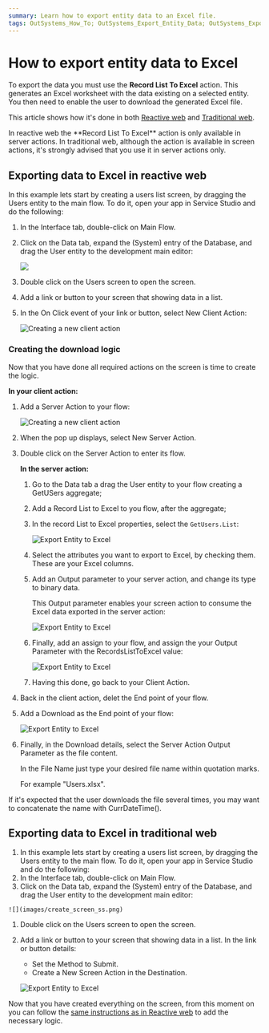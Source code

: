 ```yaml
---
summary: Learn how to export entity data to an Excel file.
tags: OutSystems_How_To; OutSystems_Export_Entity_Data; OutSystems_Export_Entity_Data_Excel
---
```


# How to export entity data to Excel

To export the data you must use the **Record List To Excel** action. This generates an Excel worksheet with the data existing on a selected entity. You then need to enable the user to download the generated Excel file. 

This article shows how it's done in both [Reactive web](#Exporting-data-to-Excel-in-reactive-web) and [Traditional web](#Exporting-data-to-Excel-in-traditional-web).

<div class="info" markdown="1">
In reactive web the **Record List To Excel** action is only available in server actions. 
In traditional web, although the action is available in screen actions, it's strongly advised that you use it in server actions only.
</div>

## Exporting data to Excel in reactive web

In this example lets start by creating a users list screen, by dragging the Users entity to the main flow. To do it, open your app in Service Studio and do the following:

1. In the Interface tab, double-click on Main Flow.

1. Click on the Data tab, expand the (System) entry of the Database, and drag the User entity to the development main editor:
    
    ![](images/create_screen_ss.png?width=900) 

1. Double click on the Users screen to open the screen. 

1. Add a link or button to your screen that showing data in a list. 

1. In the On Click event of your link or button, select New Client Action:

    ![Creating a new client action](images\create_screen_action_ss.png)

### Creating the download logic 

Now that you have done all required actions on the screen is time to create the logic.

**In your client action:**

1. Add a Server Action to your flow:

    ![Creating a new client action](images\client_action_excel_ss.png)

1. When the pop up displays, select New Server Action.
1. Double click on the Server Action to enter its flow.
   
    **In the server action:**

    1. Go to the Data tab a drag the User entity to your flow creating a GetUSers aggregate;
    1. Add a Record List to Excel to you flow, after the aggregate;
    1. In the record List to Excel properties, select the `GetUsers.List`:

        ![Export Entity to Excel](images\record_list_excel_details_ss.png)

    1. Select the attributes you want to export to Excel, by checking them. These are your Excel columns.
    1. Add an Output parameter to your server action, and change its type to binary data.
        
        This Output parameter enables your screen action to consume the Excel data exported in the server action:

        ![Export Entity to Excel](images\output_parameter_details_ss.png)
        
    1. Finally, add an assign to your flow, and assign the your Output Parameter with the RecordsListToExcel value:

        ![Export Entity to Excel](images\assign_excel_list_ss.png)

    1. Having this done, go back to your Client Action.
    
1. Back in the client action, delet the End point of your flow.

1. Add a Download as the End point of your flow:

    ![Export Entity to Excel](images\download_action_excel_ss.png)

1. Finally, in the Download details, select the Server Action Output Parameter as the file content. 
    
    In the File Name just type your desired file name within quotation marks. 

    For example "Users.xlsx".

<div class="info" markdown="1">  
If it's expected that the user downloads the file several times, you may want to concatenate the name with CurrDateTime().
</div>


## Exporting data to Excel in traditional web

1. In this example lets start by creating a users list screen, by dragging the Users entity to the main flow. To do it, open your app in Service Studio and do the following:
  1. In the Interface tab, double-click on Main Flow.
  1. Click on the Data tab, expand the (System) entry of the Database, and drag the User entity to the development main editor:

    ![](images/create_screen_ss.png) 

1. Double click on the Users screen to open the screen. 

1. Add a link or button to your screen that showing data in a list. In the link or button details:

    * Set the Method to Submit.
    * Create a New Screen Action in the Destination.

    ![Export Entity to Excel](images\export_entity_data_to_excel1.png)

Now that you have created everything on the screen, from this moment on you can follow the [same instructions as in Reactive web](#Creating-the-download-logic) to add the necessary logic.

